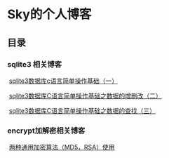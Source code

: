 # Sky的个人博客



## 目录



### sqlite3 相关博客

​	[sqlite3数据库c语言简单操作基础（一）](https://github.com/dancersky/Blog/blob/master/sqlite3/sqlite3%E6%95%B0%E6%8D%AE%E5%BA%93c%E8%AF%AD%E8%A8%80%E7%AE%80%E5%8D%95%E6%93%8D%E4%BD%9C%E5%9F%BA%E7%A1%80%EF%BC%88%E4%B8%80%EF%BC%89.md)

​	[sqlite3数据库C语言简单操作基础之数据的增删改（二）](https://github.com/dancersky/Blog/blob/master/sqlite3/sqlite3%E6%95%B0%E6%8D%AE%E5%BA%93C%E8%AF%AD%E8%A8%80%E7%AE%80%E5%8D%95%E6%93%8D%E4%BD%9C%E5%9F%BA%E7%A1%80%E4%B9%8B%E6%95%B0%E6%8D%AE%E7%9A%84%E5%A2%9E%E5%88%A0%E6%94%B9%EF%BC%88%E4%BA%8C%EF%BC%89.md)

​	[sqlite3数据库C语言简单操作基础之数据的查找（三）](https://github.com/dancersky/Blog/blob/master/sqlite3/sqlite3%E6%95%B0%E6%8D%AE%E5%BA%93C%E8%AF%AD%E8%A8%80%E7%AE%80%E5%8D%95%E6%93%8D%E4%BD%9C%E5%9F%BA%E7%A1%80%E4%B9%8B%E6%95%B0%E6%8D%AE%E7%9A%84%E6%9F%A5%E6%89%BE%EF%BC%88%E4%B8%89%EF%BC%89.md)

### encrypt加解密相关博客

​	[两种通用加密算法（MD5，RSA）使用](https://github.com/dancersky/Blog/blob/master/encrypt/%E4%B8%A4%E7%A7%8D%E9%80%9A%E7%94%A8%E5%8A%A0%E5%AF%86%E7%AE%97%E6%B3%95%EF%BC%88md5%2Crsa%EF%BC%89%E4%BD%BF%E7%94%A8.md)